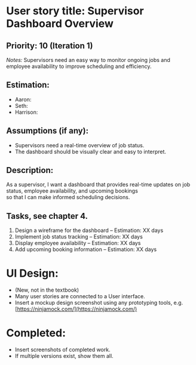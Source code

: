 # User story title: Supervisor Dashboard Overview

## Priority: 10 (Iteration 1)  
*Notes:* Supervisors need an easy way to monitor ongoing jobs and employee availability to improve scheduling and efficiency.

## Estimation:
* Aaron:  
* Seth:  
* Harrison:  

## Assumptions (if any):
* Supervisors need a real-time overview of job status.
* The dashboard should be visually clear and easy to interpret.

## Description:  
As a supervisor, I want a dashboard that provides real-time updates on job status, employee availability, and upcoming bookings  
so that I can make informed scheduling decisions.

## Tasks, see chapter 4.  
1. Design a wireframe for the dashboard – Estimation: XX days  
2. Implement job status tracking – Estimation: XX days  
3. Display employee availability – Estimation: XX days  
4. Add upcoming booking information – Estimation: XX days  

# UI Design:
* (New, not in the textbook) 
* Many user stories are connected to a User interface.
* Insert a mockup design screenshot using any prototyping tools, e.g. [https://ninjamock.com/](https://ninjamock.com/)

# Completed:  
* Insert screenshots of completed work.  
* If multiple versions exist, show them all.  
